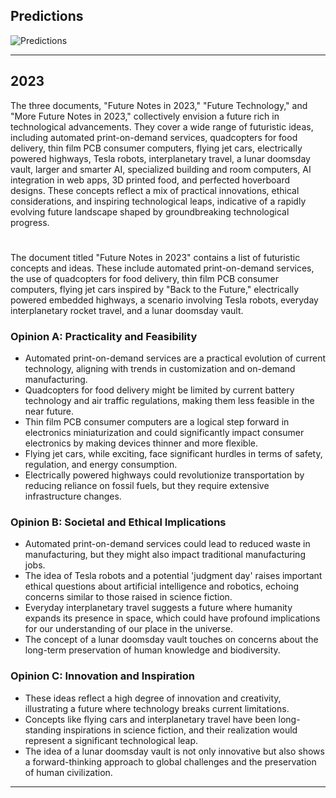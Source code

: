 ## Predictions

![Predictions](https://github.com/sourceduty/Predictions/assets/123030236/7b192116-ff84-4ca1-829c-147634023cd2)

***

## 2023

The three documents, "Future Notes in 2023," "Future Technology," and "More Future Notes in 2023," collectively envision a future rich in technological advancements. They cover a wide range of futuristic ideas, including automated print-on-demand services, quadcopters for food delivery, thin film PCB consumer computers, flying jet cars, electrically powered highways, Tesla robots, interplanetary travel, a lunar doomsday vault, larger and smarter AI, specialized building and room computers, AI integration in web apps, 3D printed food, and perfected hoverboard designs. These concepts reflect a mix of practical innovations, ethical considerations, and inspiring technological leaps, indicative of a rapidly evolving future landscape shaped by groundbreaking technological progress.

#

The document titled "Future Notes in 2023" contains a list of futuristic concepts and ideas. These include automated print-on-demand services, the use of quadcopters for food delivery, thin film PCB consumer computers, flying jet cars inspired by "Back to the Future," electrically powered embedded highways, a scenario involving Tesla robots, everyday interplanetary rocket travel, and a lunar doomsday vault.

### Opinion A: Practicality and Feasibility

- Automated print-on-demand services are a practical evolution of current technology, aligning with trends in customization and on-demand manufacturing.
- Quadcopters for food delivery might be limited by current battery technology and air traffic regulations, making them less feasible in the near future.
- Thin film PCB consumer computers are a logical step forward in electronics miniaturization and could significantly impact consumer electronics by making devices thinner and more flexible.
- Flying jet cars, while exciting, face significant hurdles in terms of safety, regulation, and energy consumption.
- Electrically powered highways could revolutionize transportation by reducing reliance on fossil fuels, but they require extensive infrastructure changes.

### Opinion B: Societal and Ethical Implications

- Automated print-on-demand services could lead to reduced waste in manufacturing, but they might also impact traditional manufacturing jobs.
- The idea of Tesla robots and a potential 'judgment day' raises important ethical questions about artificial intelligence and robotics, echoing concerns similar to those raised in science fiction.
- Everyday interplanetary travel suggests a future where humanity expands its presence in space, which could have profound implications for our understanding of our place in the universe.
- The concept of a lunar doomsday vault touches on concerns about the long-term preservation of human knowledge and biodiversity.

### Opinion C: Innovation and Inspiration

- These ideas reflect a high degree of innovation and creativity, illustrating a future where technology breaks current limitations.
- Concepts like flying cars and interplanetary travel have been long-standing inspirations in science fiction, and their realization would represent a significant technological leap.
- The idea of a lunar doomsday vault is not only innovative but also shows a forward-thinking approach to global challenges and the preservation of human civilization.

***
